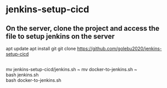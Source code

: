 # jenkins-setup-cicd
## On the server, clone the project and access the file to setup jenkins on the server
apt update
apt install git
git clone https://github.com/golebu2020/jenkins-setup-cicd 

<br />
mv jenkins-setup-cicd/jenkins.sh ~
mv docker-to-jenkins.sh ~
<br />
bash jenkins.sh
<br/>
bash docker-to-jenkins.sh

